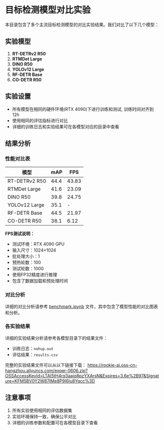 # 目标检测模型对比实验

本目录包含了多个主流目标检测模型的对比实验结果。我们对比了以下几个模型：

## 实验模型

1. **RT-DETRv2 R50**
2. **RTMDet Large**
3. **DINO R50**
4. **YOLOv12 Large**
5. **RF-DETR Base**
6. **CO-DETR R50**

## 实验设置

- 所有模型在相同的硬件环境(RTX 4090)下进行训练和测试, 训练时间对齐到12h
- 使用相同的评估指标进行对比
- 详细的训练日志和实验结果可在各模型对应的目录中查看

## 结果分析

### 性能对比表

| 模型 | mAP | FPS |
|------|-----|-----|
| RT-DETRv2 R50 | 44.4 | 43.83 |
| RTMDet Large | 41.6 | 23.09 |
| DINO R50 | 39.8 | 24.75 |
| YOLOv12 Large | 35.1 | - |
| RF-DETR Base | 44.5 | 21.97 |
| CO-DETR R50 | 38.1 | 6.12 |

**FPS测试说明：**
- 测试环境：RTX 4090 GPU
- 输入尺寸：1024×1024
- 批处理大小：1
- 预热轮数：100
- 测试轮数：1000
- 使用FP32精度进行推理
- 包含了数据加载和预处理时间

### 对比分析
详细的对比分析请参考 [benchmark.ipynb](./benchmark.ipynb) 文件，其中包含了模型性能的对比图表和分析。

### 各实验结果
详细的实验结果分析请参考各模型目录下的结果文件：
- 训练日志：`nohup.out`
- 评估结果：`results.csv`

完整的实验结果文件可以从以下链接下载：
https://rookie-ai.oss-cn-hangzhou.aliyuncs.com/exper-0606.zip?OSSAccessKeyId=LTAI5tH4rq3aaiq8pzYXArsN&Expires=3.6e%2B97&Signature=KFM5BV0Y2W87IMe8P9I6Iu8Yqcc%3D

## 注意事项

1. 所有实验使用相同的评估数据集
2. 实验环境保持一致，确保公平对比
3. 详细的训练参数和配置可在各模型目录下查看

